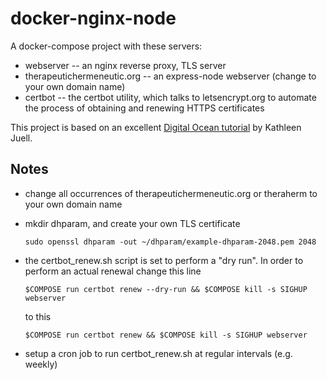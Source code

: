 # docker-nginx-node

A docker-compose project with these servers:
  * webserver -- an nginx reverse proxy, TLS server
  * therapeutichermeneutic.org -- an express-node webserver (change to your own domain name)
  * certbot -- the certbot utility, which talks to letsencrypt.org to automate the process of obtaining and renewing HTTPS certificates
  
This project is based on an excellent [Digital Ocean tutorial](https://www.digitalocean.com/community/tutorials/how-to-secure-a-containerized-node-js-application-with-nginx-let-s-encrypt-and-docker-compose) by Kathleen Juell.

## Notes
* change all occurrences of therapeutichermeneutic.org or theraherm to your own domain name
* mkdir dhparam, and create your own TLS certificate

      sudo openssl dhparam -out ~/dhparam/example-dhparam-2048.pem 2048
* the certbot_renew.sh script is set to perform a "dry run". In order to perform an actual renewal change this line

      $COMPOSE run certbot renew --dry-run && $COMPOSE kill -s SIGHUP webserver
  to this
  
      $COMPOSE run certbot renew && $COMPOSE kill -s SIGHUP webserver
* setup a cron job to run certbot_renew.sh at regular intervals (e.g. weekly)
